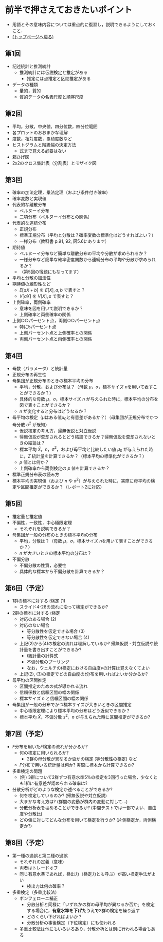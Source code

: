 # 前半で押さえておきたいポイント

- 用語とその意味内容については重点的に復習し，説明できるようにしておくこと．
- [(トップページへ戻る)](index)

## 第1回

- 記述統計と推測統計
  - 推測統計には仮説検定と推定がある
    - 推定には点推定と区間推定がある
- データの種類
  - 量的，質的
  - 質的データの名義尺度と順序尺度

## 第2回

- 平均，分散，中央値，四分位数，四分位範囲
- 各プロットのおおまかな理解
- 度数，相対度数，累積度数など
- ヒストグラムと階級幅の決定方法
  - 式まで覚える必要はない
- 箱ひげ図
- 2x2のクロス集計表（分割表）とモザイク図

## 第3回

- 確率の加法定理，乗法定理（および条件付き確率）
- 確率変数と実現値
- 代表的な離散分布
  - ベルヌーイ分布
  - 二項分布（ベルヌーイ分布との関係）
- 代表的な連続分布
  - 正規分布
  - 標準正規分布（平均と分散は？確率変数の標準化はどうすればよい？）
  - 一様分布（教科書 p.91, 92, 図5.6にあります）
- 期待値
  - ベルヌーイ分布など簡単な離散分布の平均や分散が求められるか？
  - 一様分布など簡単な確率密度関数から連続分布の平均や分散が求められるか？
  - （第5回の宿題にもなってます）
- 平均と分散の加法性
- 期待値の線形性など
  - $E[aX + b]$ を $E[X], a, b$ で表すと？
  - $V[aX]$ を $V[X], a$ で表すと？
- 上側確率，両側確率
  - 意味を図を用いて説明できるか？
  - 上側確率と両側確率の関係
- 上側○○パーセント点，両側○○パーセント点
  - 特に5パーセント点
  - 上側パーセント点と上側確率との関係
  - 両側パーセント点と両側確率との関係

## 第4回

- 母数（パラメータ）と統計量
- 正規分布の再生性
- 母集団が正規分布のときの標本平均の分布
  - 平均，分散，および分布は？（母数 $\mu$，$\sigma$，標本サイズ $n$を用いて表すことができるか？）
  - 具体的な母数 $\mu$，$\sigma$，標本サイズ $n$ が与えられた時に，標本平均の分布を図で表すことができるか？
  - $n$ が変化すると分布はどうなるか？
- 母平均の検定（$\mu$はある値$\mu_0$と有意差があるか？）（母集団が正規分布でかつ母分散 $\sigma^2$ が既知）
  - 仮説検定の考え方，帰無仮説と対立仮説
  - 帰無仮説が棄却されるとどう結論できるか？帰無仮説を棄却されないときの結論は？
  - 標本平均 $\bar{X}$，$n$，$\sigma^2$，および母平均と比較したい値 $\mu_0$ が与えられた時に，$Z$ 統計量を計算できるか？（標本平均の標準化ができるか？）
  - $p$ 値とは何か？
  - 上側確率から両側検定の $p$ 値を計算できるか？
- 標準正規分布表の読み方
- 標本平均の実現値（および $n$ や $\sigma^2$）が与えられた時に，実際に母平均の検定や区間推定ができるか？（レポート2に対応）

## 第5回

- 推定量と推定値
- 不偏性，一致性，中心極限定理
  - それぞれを説明できるか？
- 母集団が一般の分布のときの標本平均の分布
  - 平均，分散は？（母数 $\mu$，$\sigma$，標本サイズ $n$を用いて表すことができるか？）
  - $n$ が大きいときの標本平均の分布は？
- 不偏分散
  - 不偏分散の性質，必要性
  - 具体的な標本から不偏分散を計算できるか？

## 第6回（予定）

- 1群の標本に対する $t$検定 (1)
  - スライド4-28の流れに沿って検定ができるか?
- 2群の標本に対する $t$検定
  - 対応のある場合 (2)
  - 対応のない場合
    - 等分散性を仮定できる場合 (3)
    - 等分散性を仮定できない場合 (4)
  - 上記(2)から(4)の検定の流れは理解しているか? 帰無仮説・対立仮説や統計量を書き出すことができるか?
    - $t$統計量の計算式
    - 不偏分散のプーリング
    - なお，ウェルチの$t$検定における自由度$\nu$の計算は覚えなくてよい
  - 上記(2), (3)の検定でどの自由度の$t$分布を用いればよいか分かるか?
- 母平均の区間推定
  - 区間推定のための式が導かれる流れ
  - 信頼係数と信頼区間の幅の関係
  - 標本サイズ $n$ と信頼区間の幅の関係
- 母集団が一般の分布でかつ標本サイズが大きいときの区間推定
  - 中心極限定理により標本平均の分布はどう近似できるか？
  - 標本平均 $\bar{X}$，不偏分散 $s^2$，$n$ が与えられた時に区間推定ができるか?

## 第7回（予定）

- $F$分布を用いた$F$検定の流れが分かるか?
  - 何の検定に用いられるか?
    - 2群の母分散が異なるか否かの検定 (等分散性の検定) など
  - $F$分布で用いる統計量は何か? 実際に標本から計算できるか?
- 多重検定の問題
  - (例) 3群について2群ずつ有意水準5%の検定を3回行った場合，少なくとも1組に有意差が認められる確率は?
- 分散分析がどのような検定か述べることができるか?
  - 何を検定しているのか? (帰無仮説や対立仮説)
  - 大まかな考え方は? (群間の変動が群内の変動に対して...)
  - 分散分析表を埋めることができるか? (中間テストでは一部でよい．自由度や分散比)
  - どの値に対してどんな分布を用いて検定を行うか? (片側検定か，両側検定か?)

## 第8回（予定）

- 第一種の過誤と第二種の過誤
  - それぞれの定義（意味）
  - 両者はトレードオフ
  - 同じ有意水準であれば，検出力（検定力とも呼ぶ）が高い検定手法がよい
    - 検出力は何の確率？
- 多重検定（多重比較法）
  - ボンフェローニ補正
    - 分散分析と同様に「いずれかの群の母平均が異なるか否か」を検定する場合に，**有意水準を下げたうえで**2群の検定を繰り返す
    - どのくらい下げればよいか？
    - 分散分析の事後検定（下位検定）にも使われる
  - 多重比較法は他にもいろいろあり，分散分析とは別に行われる場合もある
